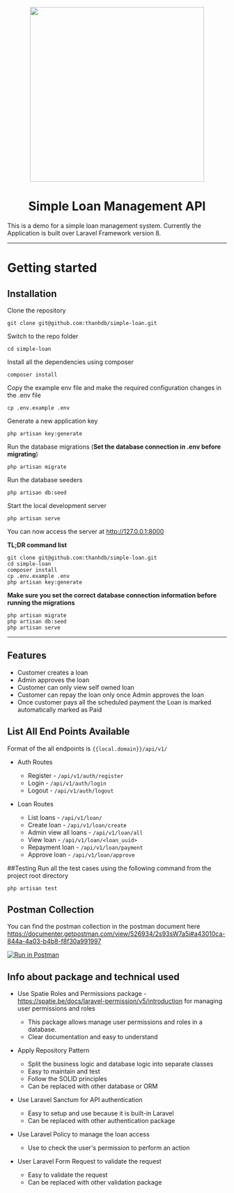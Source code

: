 <p align="center"><a href="https://laravel.com" target="_blank"><img src="https://raw.githubusercontent.com/laravel/art/master/logo-lockup/5%20SVG/2%20CMYK/1%20Full%20Color/laravel-logolockup-cmyk-red.svg" width="400"></a></p>

<h1 align="center">Simple Loan Management API</h1>
This is a demo for a simple loan management system.
Currently the Application is built over Laravel Framework version 8.

----------

# Getting started

## Installation

Clone the repository

    git clone git@github.com:thanhdb/simple-loan.git

Switch to the repo folder

    cd simple-loan

Install all the dependencies using composer

    composer install

Copy the example env file and make the required configuration changes in the .env file

    cp .env.example .env

Generate a new application key

    php artisan key:generate

Run the database migrations (**Set the database connection in .env before migrating**)

    php artisan migrate

Run the database seeders
    
    php artisan db:seed

Start the local development server

    php artisan serve

You can now access the server at http://127.0.0.1:8000

**TL;DR command list**

    git clone git@github.com:thanhdb/simple-loan.git
    cd simple-loan
    composer install
    cp .env.example .env
    php artisan key:generate 
    
**Make sure you set the correct database connection information before running the migrations**

    php artisan migrate
    php artisan db:seed
    php artisan serve
----------

## Features
-   Customer creates a loan
-   Admin approves the loan
-   Customer can only view self owned loan
-   Customer can repay the loan only once Admin approves the loan
-   Once customer pays all the scheduled payment the Loan is marked automatically marked as Paid

## List All End Points Available
Format of the all endpoints is `{{local.domain}}/api/v1/`
-   Auth Routes
    -   Register - `/api/v1/auth/register`
    -   Login - `/api/v1/auth/login`
    -   Logout - `/api/v1/auth/logout`

-   Loan Routes
    -   List loans - `/api/v1/loan/`
    -   Create loan - `/api/v1/loan/create`
    -   Admin view all loans - `/api/v1/loan/all`
    -   View loan - `/api/v1/loan/<loan_uuid>`
    -   Repayment loan - `/api/v1/loan/payment`
    -   Approve loan - `/api/v1/loan/approve`


##Testing
Run all the test cases using the following command from the project root directory

    php artisan test

## Postman Collection
You can find the postman collection in the postman document here 
https://documenter.getpostman.com/view/526934/2s93sW7a5i#a43010ca-844a-4a03-b4b8-f8f30a991997

[![Run in Postman](https://run.pstmn.io/button.svg)](https://documenter.getpostman.com/view/526934/2s93sW7a5i#a43010ca-844a-4a03-b4b8-f8f30a991997)

## Info about package and technical used

- Use Spatie Roles and Permissions package - https://spatie.be/docs/laravel-permission/v5/introduction for managing user permissions and roles
    - This package allows manage user permissions and roles in a database.
    - Clear documentation and easy to understand
    
- Apply Repository Pattern 
    - Split the business logic and database logic into separate classes
    - Easy to maintain and test
    - Follow the SOLID principles 
    - Can be replaced with other database or ORM

- Use Laravel Sanctum for API authentication
    - Easy to setup and use because it is built-in Laravel
    - Can be replaced with other authentication package

- Use Laravel Policy to manage the loan access
    - Use to check the user's permission to perform an action

- User Laravel Form Request to validate the request
    - Easy to validate the request
    - Can be replaced with other validation package
